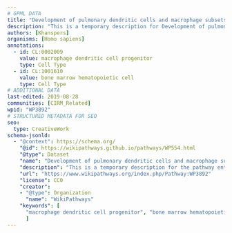 ```yaml
---
# GPML DATA
title: "Development of pulmonary dendritic cells and macrophage subsets"
description: "This is a temporary description for Development of pulmonary dendritic cells and macrophage subsets"
authors: [Khanspers]
organisms: [Homo sapiens]
annotations:
  - id: CL:0002009
    value: macrophage dendritic cell progenitor
    type: Cell Type
  - id: CL:1001610
    value: bone marrow hematopoietic cell
    type: Cell Type
# ADDITIONAL DATA
last-edited: 2019-08-28
communities: [CIRM_Related]
wpid: "WP3892"
# STRUCTURED METADATA FOR SEO
seo:
  type: CreativeWork
schema-jsonld:
  - "@context": https://schema.org/
    "@id": https://wikipathways.github.io/pathways/WP554.html
    "@type": Dataset
    "name": "Development of pulmonary dendritic cells and macrophage subsets"
    "description": "This is a temporary description for the pathway entitled: Development of pulmonary dendritic cells and macrophage subsets"
    "url": "https://www.wikipathways.org/index.php/Pathway:WP3892"
    "license": CC0
    "creator":
    - "@type": Organization
      "name": "WikiPathways"
    "keywords": [
      "macrophage dendritic cell progenitor", "bone marrow hematopoietic cell",
      ]
---
```

